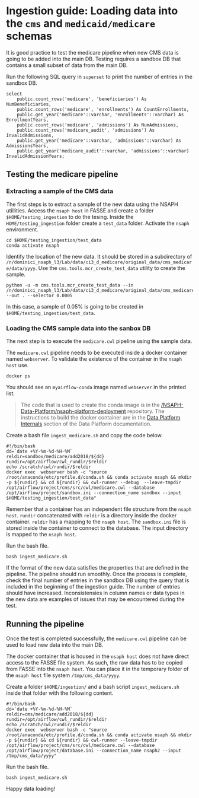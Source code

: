 # Ingestion guide: Loading data into the `cms` and `medicaid/medicare` schemas

It is good practice to test the medicare pipeline when new CMS data is going to be added into the main DB. Testing requires a sandbox DB that contains a small subset of data from the main DB.

Run the following SQL query in `superset` to print the number of entries in the sandbox DB.

```
select 
    public.count_rows('medicare', 'beneficiaries') As NumBeneficiaries,
    public.count_rows('medicare', 'enrollments') As CountEnrollments,
    public.get_year('medicare'::varchar, 'enrollments'::varchar) As EnrollmentYears,
    public.count_rows('medicare', 'admissions') As NumAdmissions,
    public.count_rows('medicare_audit', 'admissions') As InvalidAdmissions,
    public.get_year('medicare'::varchar, 'admissions'::varchar) As AdmissionsYears,
    public.get_year('medicare_audit'::varchar, 'admissions'::varchar) InvalidAdmissionYears;
```

## Testing the medicare pipeline

### Extracting a sample of the CMS data

The first steps is to extract a sample of the new data using the NSAPH utillities. Access the `nsaph host` in FASSE and create a folder `$HOME/testing_ingestion` to do the tesing. Inside the `HOME/testing_ingestion` folder create a `test_data` folder. Activate the `nsaph` environment.

```
cd $HOME/testing_ingestion/test_data
conda activate nsaph
```

Identify the location of the new data. It should be stored in a subdirectory of `/n/dominici_nsaph_l3/Lab/data/ci3_d_medicare/original_data/cms_medicare/data/yyyy`. Use the `cms.tools.mcr_create_test_data` utility to create the sample.

```
python -u -m cms.tools.mcr_create_test_data --in /n/dominici_nsaph_l3/Lab/data/ci3_d_medicare/original_data/cms_medicare/data/2018 --out . --selector 0.0005
```

In this case, a sample of 0.05% is going to be created in `$HOME/testing_ingestion/test_data`.

### Loading the CMS sample data into the sanbox DB

The next step is to execute the `medicare.cwl` pipeline using the sample data. 

The `medicare.cwl` pipeline needs to be executed inside a docker container named `webserver`. To validate the existence of the container in the `nsaph host` use.

```
docker ps
```

You should see an `myairflow-conda` image named `webserver` in the printed list. 

> The code that is used to create the conda image is in the [/NSAPH-Data-Platform/nsaph-platform-deployment](https://github.com/NSAPH-Data-Platform/nsaph-platform-deployment) repository. The instructions to build the docker container are in the [Data Platform Internals](https://nsaph-data-platform.github.io/nsaph-platform-docs/common/platform-deployment/doc/index.html) section of the Data Platform documentation.

Create a bash file `ingest_medicare.sh` and copy the code below.

```
#!/bin/bash 
dd=`date +%Y-%m-%d-%H-%M`
reldir=sandbox/medicare/add2018/${dd}
rundir=/opt/airflow/cwl_rundir/$reldir
echo /scratch/cwl/rundir/$reldir
docker exec  webserver bash -c "source /root/anaconda/etc/profile.d/conda.sh && conda activate nsaph && mkdir -p ${rundir} && cd ${rundir} && cwl-runner --debug  --leave-tmpdir  /opt/airflow/project/cms/src/cwl/medicare.cwl --database /opt/airflow/project/sandbox.ini --connection_name sandbox --input $HOME/testing_ingestion/test_data"
```

Remember that a container has an independent file structure from the `nsaph host`. `rundir` concatenated with `reldir` is a directory inside the docker container. `reldir` has a mapping to the `nsaph host`. The `sandbox.ini` file is stored inside the container to connect to the database. The input directory is mapped to the `nsaph host`.

Run the bash file.

```
bash ingest_medicare.sh
```

If the format of the new data satisfies the properties that are defined in the pipeline. The pipeline should run smoothly. Once the process is complete, check the final number of entries in the sandbox DB using the query that is included in the beginning of the ingestion guide. The number of entries should have increased. Inconsistensies in column names or data types in the new data are examples of issues that may be encountered during the test.

<!-- ### Fixing column name/data type issues -->

## Running the pipeline

Once the test is completed successfully, the `medicare.cwl` pipeline can be used to load new data into the main DB.

The docker container that is housed in the `nsaph host` does not have direct access to the FASSE file system. As such, the raw data has to be copied from FASSE into the `nsaph host`. You can place it in the temporary folder of the `nsaph host` file system `/tmp/cms_data/yyyy`.

Create a folder `$HOME/ingestion/` and a bash script `ingest_medicare.sh` inside that folder with the following content.

```
#!/bin/bash 
dd=`date +%Y-%m-%d-%H-%M`
reldir=cms/medicare/add2018/${dd}
rundir=/opt/airflow/cwl_rundir/$reldir
echo /scratch/cwl/rundir/$reldir
docker exec  webserver bash -c "source /root/anaconda/etc/profile.d/conda.sh && conda activate nsaph && mkdir -p ${rundir} && cd ${rundir} && cwl-runner --leave-tmpdir  /opt/airflow/project/cms/src/cwl/medicare.cwl --database /opt/airflow/project/database.ini --connection_name nsaph2 --input /tmp/cms_data/yyyy"
```

Run the bash file.

```
bash ingest_medicare.sh
```

Happy data loading!
